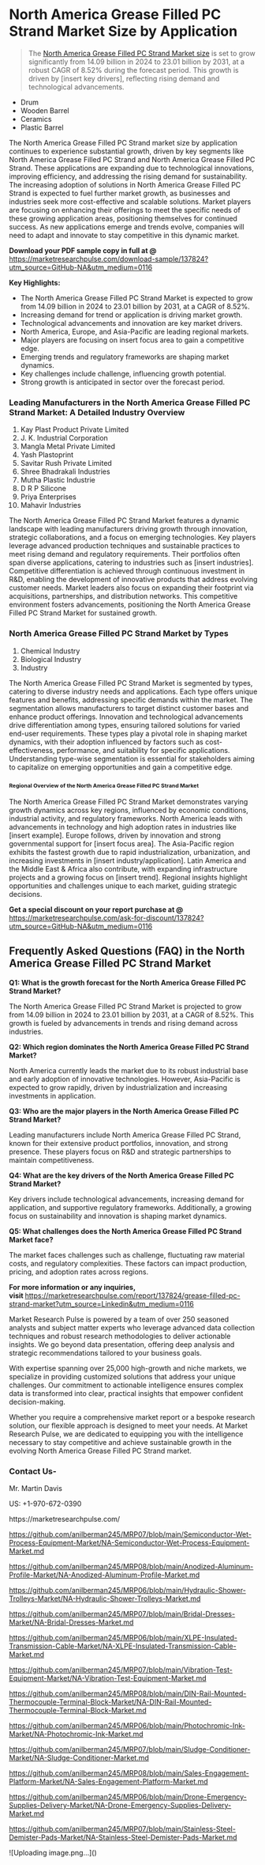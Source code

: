 <h1>North America Grease Filled PC Strand Market&nbsp;Size by Application</h1><blockquote><p>The <a href="https://marketresearchpulse.com/download-sample/137824?utm_source=GitHub-NA&amp;utm_medium=0116">North America Grease Filled PC Strand Market size</a> is set to grow significantly from 14.09 billion in 2024 to 23.01 billion by 2031, at a robust CAGR of 8.52% during the forecast period. This growth is driven by [insert key drivers], reflecting rising demand and technological advancements.</p></blockquote><ul><li>Drum<li> Wooden Barrel<li> Ceramics<li> Plastic Barrel</li></ul><p>The North America Grease Filled PC Strand market size by application continues to experience substantial growth, driven by key segments like North America Grease Filled PC Strand and North America Grease Filled PC Strand. These applications are expanding due to technological innovations, improving efficiency, and addressing the rising demand for sustainability. The increasing adoption of solutions in North America Grease Filled PC Strand is expected to fuel further market growth, as businesses and industries seek more cost-effective and scalable solutions. Market players are focusing on enhancing their offerings to meet the specific needs of these growing application areas, positioning themselves for continued success. As new applications emerge and trends evolve, companies will need to adapt and innovate to stay competitive in this dynamic market.</p><p><strong>Download your PDF sample copy in full at @ </strong><a href="https://marketresearchpulse.com/download-sample/137824?utm_source=GitHub-NA&amp;utm_medium=0116">https://marketresearchpulse.com/download-sample/137824?utm_source=GitHub-NA&amp;utm_medium=0116</a></p><p><strong>Key Highlights: </strong></p><ul><li>The North America Grease Filled PC Strand Market is expected to grow from 14.09 billion in 2024 to 23.01 billion by 2031, at a CAGR of 8.52%.</li><li>Increasing demand for trend or application is driving market growth.</li><li>Technological advancements and innovation are key market drivers.</li><li>North America, Europe, and Asia-Pacific are leading regional markets.</li><li>Major players are focusing on insert focus area to gain a competitive edge.</li><li>Emerging trends and regulatory frameworks are shaping market dynamics.</li><li>Key challenges include challenge, influencing growth potential.</li><li>Strong growth is anticipated in sector over the forecast period.</li></ul><h3>Leading Manufacturers in the North America Grease Filled PC Strand Market: A Detailed Industry Overview</h3><ol><li>Kay Plast Product Private Limited</li><li>J. K. Industrial Corporation</li><li>Mangla Metal Private Limited</li><li>Yash Plastoprint</li><li>Savitar Rush Private Limited</li><li>Shree Bhadrakali Industries</li><li>Mutha Plastic Industrie</li><li>D R P Silicone</li><li>Priya Enterprises</li><li>Mahavir Industries</li></ol><div class="flex max-w-full flex-col flex-grow"><div class="min-h-8 text-message flex w-full flex-col items-end gap-2 whitespace-normal break-words [.text-message+&amp;]:mt-5" dir="auto" data-message-author-role="assistant" data-message-id="fd8432e4-4910-450d-b182-61b7bfb0a01f" data-message-model-slug="gpt-4o"><div class="flex w-full flex-col gap-1 empty:hidden first:pt-[3px]"><div class="markdown prose w-full break-words dark:prose-invert light"><p>The North America Grease Filled PC Strand Market features a dynamic landscape with leading manufacturers driving growth through innovation, strategic collaborations, and a focus on emerging technologies. Key players leverage advanced production techniques and sustainable practices to meet rising demand and regulatory requirements. Their portfolios often span diverse applications, catering to industries such as [insert industries]. Competitive differentiation is achieved through continuous investment in R&amp;D, enabling the development of innovative products that address evolving customer needs. Market leaders also focus on expanding their footprint via acquisitions, partnerships, and distribution networks. This competitive environment fosters advancements, positioning the North America Grease Filled PC Strand Market for sustained growth.</p></div></div></div></div><h3>North America Grease Filled PC Strand Market by Types</h3><ol><li>Chemical Industry<li> Biological Industry<li> Industry</li></ol><div class="flex max-w-full flex-col flex-grow"><div class="min-h-8 text-message flex w-full flex-col items-end gap-2 whitespace-normal break-words [.text-message+&amp;]:mt-5" dir="auto" data-message-author-role="assistant" data-message-id="084470be-0bb7-4664-bddf-5156b4f41249" data-message-model-slug="gpt-4o-mini"><div class="flex w-full flex-col gap-1 empty:hidden first:pt-[3px]"><div class="markdown prose w-full break-words dark:prose-invert light"><p>The North America Grease Filled PC Strand Market is segmented by types, catering to diverse industry needs and applications. Each type offers unique features and benefits, addressing specific demands within the market. The segmentation allows manufacturers to target distinct customer bases and enhance product offerings. Innovation and technological advancements drive differentiation among types, ensuring tailored solutions for varied end-user requirements. These types play a pivotal role in shaping market dynamics, with their adoption influenced by factors such as cost-effectiveness, performance, and suitability for specific applications. Understanding type-wise segmentation is essential for stakeholders aiming to capitalize on emerging opportunities and gain a competitive edge.</p></div></div></div></div><h3><span style="font-size: 11px;">Regional Overview of the North America Grease Filled PC Strand Market</span></h3><div class="flex max-w-full flex-col flex-grow"><div class="min-h-8 text-message flex w-full flex-col items-end gap-2 whitespace-normal break-words [.text-message+&amp;]:mt-5" dir="auto" data-message-author-role="assistant" data-message-id="e9038762-ce64-4e30-91c9-9bd413514231" data-message-model-slug="gpt-4o-mini"><div class="flex w-full flex-col gap-1 empty:hidden first:pt-[3px]"><div class="markdown prose w-full break-words dark:prose-invert light"><p>The North America Grease Filled PC Strand Market demonstrates varying growth dynamics across key regions, influenced by economic conditions, industrial activity, and regulatory frameworks. North America leads with advancements in technology and high adoption rates in industries like [insert example]. Europe follows, driven by innovation and strong governmental support for [insert focus area]. The Asia-Pacific region exhibits the fastest growth due to rapid industrialization, urbanization, and increasing investments in [insert industry/application]. Latin America and the Middle East &amp; Africa also contribute, with expanding infrastructure projects and a growing focus on [insert trend]. Regional insights highlight opportunities and challenges unique to each market, guiding strategic decisions.</p></div></div></div></div><p><strong>Get a special discount on your report purchase at @ </strong><a href="https://marketresearchpulse.com/ask-for-discount/137824?utm_source=GitHub-NA&amp;utm_medium=0116">https://marketresearchpulse.com/ask-for-discount/137824?utm_source=GitHub-NA&amp;utm_medium=0116</a></p><h2>Frequently Asked Questions (FAQ) in the North America Grease Filled PC Strand Market</h2><p><strong>Q1: What is the growth forecast for the North America Grease Filled PC Strand Market?</strong></p><p>The North America Grease Filled PC Strand Market is projected to grow from 14.09 billion in 2024 to 23.01 billion by 2031, at a CAGR of 8.52%. This growth is fueled by advancements in trends and rising demand across industries.</p><p><strong>Q2: Which region dominates the North America Grease Filled PC Strand Market?</strong></p><p>North America currently leads the market due to its robust industrial base and early adoption of innovative technologies. However, Asia-Pacific is expected to grow rapidly, driven by industrialization and increasing investments in application.</p><p><strong>Q3: Who are the major players in the North America Grease Filled PC Strand Market?</strong></p><p>Leading manufacturers include North America Grease Filled PC Strand, known for their extensive product portfolios, innovation, and strong presence. These players focus on R&amp;D and strategic partnerships to maintain competitiveness.</p><p><strong>Q4: What are the key drivers of the North America Grease Filled PC Strand Market?</strong></p><p>Key drivers include technological advancements, increasing demand for application, and supportive regulatory frameworks. Additionally, a growing focus on sustainability and innovation is shaping market dynamics.</p><p><strong>Q5: What challenges does the North America Grease Filled PC Strand Market face?</strong></p><p>The market faces challenges such as challenge, fluctuating raw material costs, and regulatory complexities. These factors can impact production, pricing, and adoption rates across regions.</p><p><strong>For more information or any inquiries, visit&nbsp;</strong><a href="https://marketresearchpulse.com/report/137824/grease-filled-pc-strand-market?utm_source=Linkedin&utm_medium=0116">https://marketresearchpulse.com/report/137824/grease-filled-pc-strand-market?utm_source=Linkedin&utm_medium=0116</a></p><p>Market Research Pulse is powered by a team of over 250 seasoned analysts and subject matter experts who leverage advanced data collection techniques and robust research methodologies to deliver actionable insights. We go beyond data presentation, offering deep analysis and strategic recommendations tailored to your business goals.</p><p>With expertise spanning over 25,000 high-growth and niche markets, we specialize in providing customized solutions that address your unique challenges. Our commitment to actionable intelligence ensures complex data is transformed into clear, practical insights that empower confident decision-making.</p><p>Whether you require a comprehensive market report or a bespoke research solution, our flexible approach is designed to meet your needs. At Market Research Pulse, we are dedicated to equipping you with the intelligence necessary to stay competitive and achieve sustainable growth in the evolving North America Grease Filled PC Strand market.</p><h3><strong>Contact Us-</strong></h3><p>Mr. Martin Davis</p><p>US: +1-970-672-0390</p><p>https://marketresearchpulse.com/</p><p><a href="https://github.com/anilberman245/MRP07/blob/main/Semiconductor-Wet-Process-Equipment-Market/NA-Semiconductor-Wet-Process-Equipment-Market.md">https://github.com/anilberman245/MRP07/blob/main/Semiconductor-Wet-Process-Equipment-Market/NA-Semiconductor-Wet-Process-Equipment-Market.md</a></p><p><a href="https://github.com/anilberman245/MRP08/blob/main/Anodized-Aluminum-Profile-Market/NA-Anodized-Aluminum-Profile-Market.md">https://github.com/anilberman245/MRP08/blob/main/Anodized-Aluminum-Profile-Market/NA-Anodized-Aluminum-Profile-Market.md</a></p><p><a href="https://github.com/anilberman245/MRP06/blob/main/Hydraulic-Shower-Trolleys-Market/NA-Hydraulic-Shower-Trolleys-Market.md">https://github.com/anilberman245/MRP06/blob/main/Hydraulic-Shower-Trolleys-Market/NA-Hydraulic-Shower-Trolleys-Market.md</a></p><p><a href="https://github.com/anilberman245/MRP07/blob/main/Bridal-Dresses-Market/NA-Bridal-Dresses-Market.md">https://github.com/anilberman245/MRP07/blob/main/Bridal-Dresses-Market/NA-Bridal-Dresses-Market.md</a></p><p><a href="https://github.com/anilberman245/MRP06/blob/main/XLPE-Insulated-Transmission-Cable-Market/NA-XLPE-Insulated-Transmission-Cable-Market.md">https://github.com/anilberman245/MRP06/blob/main/XLPE-Insulated-Transmission-Cable-Market/NA-XLPE-Insulated-Transmission-Cable-Market.md</a></p><p><a href="https://github.com/anilberman245/MRP07/blob/main/Vibration-Test-Equipment-Market/NA-Vibration-Test-Equipment-Market.md">https://github.com/anilberman245/MRP07/blob/main/Vibration-Test-Equipment-Market/NA-Vibration-Test-Equipment-Market.md</a></p><p><a href="https://github.com/anilberman245/MRP08/blob/main/DIN-Rail-Mounted-Thermocouple-Terminal-Block-Market/NA-DIN-Rail-Mounted-Thermocouple-Terminal-Block-Market.md">https://github.com/anilberman245/MRP08/blob/main/DIN-Rail-Mounted-Thermocouple-Terminal-Block-Market/NA-DIN-Rail-Mounted-Thermocouple-Terminal-Block-Market.md</a></p><p><a href="https://github.com/anilberman245/MRP06/blob/main/Photochromic-Ink-Market/NA-Photochromic-Ink-Market.md">https://github.com/anilberman245/MRP06/blob/main/Photochromic-Ink-Market/NA-Photochromic-Ink-Market.md</a></p><p><a href="https://github.com/anilberman245/MRP07/blob/main/Sludge-Conditioner-Market/NA-Sludge-Conditioner-Market.md">https://github.com/anilberman245/MRP07/blob/main/Sludge-Conditioner-Market/NA-Sludge-Conditioner-Market.md</a></p><p><a href="https://github.com/anilberman245/MRP08/blob/main/Sales-Engagement-Platform-Market/NA-Sales-Engagement-Platform-Market.md">https://github.com/anilberman245/MRP08/blob/main/Sales-Engagement-Platform-Market/NA-Sales-Engagement-Platform-Market.md</a></p><p><a href="https://github.com/anilberman245/MRP06/blob/main/Drone-Emergency-Supplies-Delivery-Market/NA-Drone-Emergency-Supplies-Delivery-Market.md">https://github.com/anilberman245/MRP06/blob/main/Drone-Emergency-Supplies-Delivery-Market/NA-Drone-Emergency-Supplies-Delivery-Market.md</a></p><p><a href="https://github.com/anilberman245/MRP07/blob/main/Stainless-Steel-Demister-Pads-Market/NA-Stainless-Steel-Demister-Pads-Market.md">https://github.com/anilberman245/MRP07/blob/main/Stainless-Steel-Demister-Pads-Market/NA-Stainless-Steel-Demister-Pads-Market.md</a></p>
![Uploading image.png…]()
